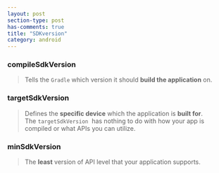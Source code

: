```yaml
---
layout: post
section-type: post
has-comments: true
title: "SDKversion"
category: android
---
```


### compileSdkVersion

> Tells the `Gradle` which version it should **build the application** on.
> 

### targetSdkVersion

> Defines the **specific device** which the application is **built for**. The `targetSdkVersion`
 has nothing to do with how your app is compiled or what APIs you can utilize.
> 

### minSdkVersion

> The **least** version of API level that your application supports.
>